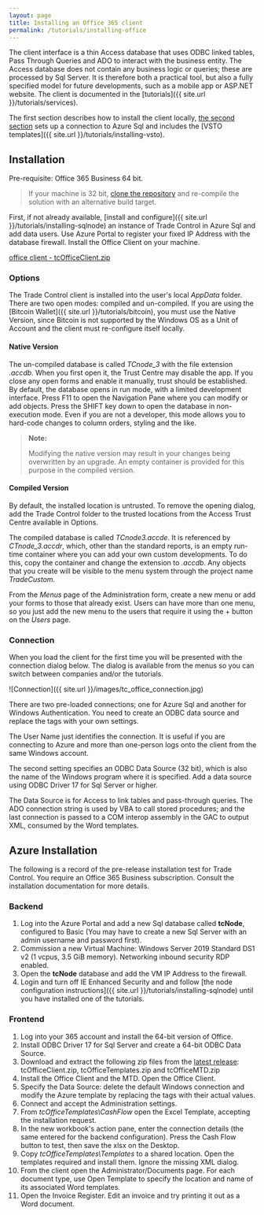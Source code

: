 ```yaml
---
layout: page
title: Installing an Office 365 client
permalink: /tutorials/installing-office
---
```


The client interface is a thin Access database that uses ODBC linked tables, Pass Through Queries and ADO to interact with the business entity. The Access database does not contain any business logic or queries; these are processed by Sql Server. It is therefore both a practical tool, but also a fully specified model for future developments, such as a mobile app or ASP.NET website. The client is documented in the [tutorials]({{ site.url }}/tutorials/services).

The first section describes how to install the client locally, [the second section](#azure-installation) sets up a connection to Azure Sql and includes the [VSTO templates]({{ site.url }}/tutorials/installing-vsto).

## Installation

Pre-requisite: Office 365 Business 64 bit. 

> If your machine is 32 bit, [clone the repository](https://github.com/tradecontrol/office)  and re-compile the solution with an alternative build target.

First, if not already available, [install and configure]({{ site.url }}/tutorials/installing-sqlnode) an instance of Trade Control in Azure Sql and add data users. Use Azure Portal to register your fixed IP Address with the database firewall. Install the Office Client on your machine.

[office client - tcOfficeClient.zip](https://github.com/tradecontrol/office/releases)

### Options

The Trade Control client is installed into the user's local _AppData_ folder. There are two open modes: compiled and un-compiled. If you are using the [Bitcoin Wallet]({{ site.url }}/tutorials/bitcoin), you must use the Native Version, since Bitcoin is not supported by the Windows OS as a Unit of Account and the client must re-configure itself locally.

#### Native Version

The un-compiled database is called _TCnode_3_ with the file extension _.accdb_. When you first open it, the Trust Centre may disable the app. If you close any open forms and enable it manually, trust should be established. By default, the database opens in run mode, with a limited development interface. Press F11 to open the Navigation Pane where you can modify or add objects. Press the SHIFT key down to open the database in non-execution mode. Even if you are not a developer, this mode allows you to hard-code changes to column orders, styling and the like. 

> **Note:**
> 
>Modifying the native version may result in your changes being overwritten by an upgrade. An empty container is provided for this purpose in the compiled version.  

#### Compiled Version

By default, the installed location is untrusted. To remove the opening dialog, add the Trade Control folder to the trusted locations from the Access Trust Centre available in Options.

The compiled database is called _TCnode3.accde_. It is referenced by _CTnode_3.accdr_, which, other than the standard reports, is an empty run-time container where you can add your own custom developments. To do this, copy the container and change the extension to _.accdb_. Any objects that you create will be visible to the menu system through the project name _TradeCustom_.

From the _Menus_ page of the Administration form, create a new menu or add your forms to those that already exist. Users can have more than one menu, so you just add the new menu to the users that require it using the + button on the _Users_ page.


### Connection

When you load the client for the first time you will be presented with the connection dialog below. The dialog is available from the menus so you can switch between companies and/or the tutorials.

![Connection]({{ site.url }}/images/tc_office_connection.jpg)

There are two pre-loaded connections; one for Azure Sql and another for Windows Authentication. You need to create an ODBC data source and replace the tags with your own settings.

The User Name just identifies the connection. It is useful if you are connecting to Azure and more than one-person logs onto the client from the same Windows account. 

The second setting specifies an ODBC Data Source (32 bit), which is also the name of the Windows program where it is specified. Add a data source using ODBC Driver 17 for Sql Server or higher. 

The Data Source is for Access to link tables and pass-through queries. The ADO connection string is used by VBA to call stored procedures; and the last connection is passed to a COM interop assembly in the GAC to output XML, consumed by the Word templates. 

## Azure Installation

The following is a record of the pre-release installation test for Trade Control. You require an Office 365 Business subscription. Consult the installation documentation for more details.

### Backend

1. Log into the Azure Portal and add a new Sql database called **tcNode**, configured to Basic (You may have to create a new Sql Server with an admin username and password first).
2. Commission a new Virtual Machine: Windows Server 2019 Standard DS1 v2 (1 vcpus, 3.5 GiB memory). Networking inbound security RDP enabled.
3. Open the **tcNode** database and add the VM IP Address to the firewall.
4. Login and turn off IE Enhanced Security and and follow [the node configuration instructions]({{ site.url }}/tutorials/installing-sqlnode) until you have installed one of the tutorials. 

### Frontend

1. Log into your 365 account and install the 64-bit version of Office.
2. Install ODBC Driver 17 for Sql Server and create a 64-bit ODBC Data Source.
3. Download and extract the following zip files from the [latest release](https://github.com/tradecontrol/office/releases): tcOfficeClient.zip, tcOfficeTemplates.zip and tcOfficeMTD.zip
4. Install the Office Client and the MTD. Open the Office Client.
5. Specify the Data Source: delete the default Windows connection and modify the Azure template by replacing the tags with their actual values.
6. Connect and accept the Administration settings.
7. From _tcOfficeTemplates\CashFlow_ open the Excel Template, accepting the installation request. 
8. In the new workbook's action pane, enter the connection details (the same entered for the backend configuration). Press the Cash Flow button to test, then save the xlsx on the Desktop.
9. Copy _tcOfficeTemplates\Templates_ to a shared location. Open the templates required and install them. Ignore the missing XML dialog.
10. From the client open the Administrator/Documents page. For each document type, use Open Template to specify the location and name of its associated Word templates.
11. Open the Invoice Register. Edit an invoice and try printing it out as a Word document.
